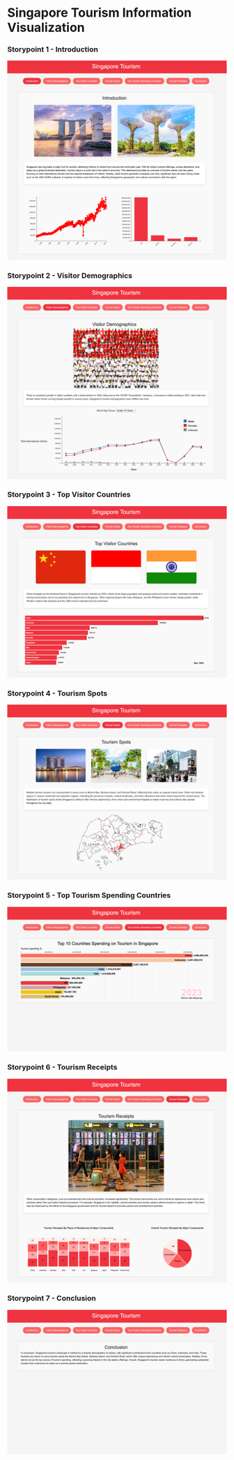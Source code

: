 # Singapore Tourism Information Visualization

### Storypoint 1 - Introduction
<img src = "Storypoint Screenshots/Storypoint 1 - Introduction.js.html.png">

### Storypoint 2 - Visitor Demographics
<img src = "Storypoint Screenshots/Storypoint 2 - Visitor Demographics.js.html.png">

### Storypoint 3 - Top Visitor Countries
<img src = "Storypoint Screenshots/Storypoint 3 - Top Visitor Countries.js.html.png">

### Storypoint 4 - Tourism Spots
<img src = "Storypoint Screenshots/Storypoint 4 - Tourism Spots.js.html.png">

### Storypoint 5 - Top Tourism Spending Countries
<img src = "Storypoint Screenshots/Storypoint 5 - Top Tourism Spending Countries.js.html.png">

### Storypoint 6 - Tourism Receipts
<img src = "Storypoint Screenshots/Storypoint 6 - Tourism Receipts.js.html.png">

### Storypoint 7 - Conclusion
<img src = "Storypoint Screenshots/Storypoint 7 - Conclusion.js.html.png">
